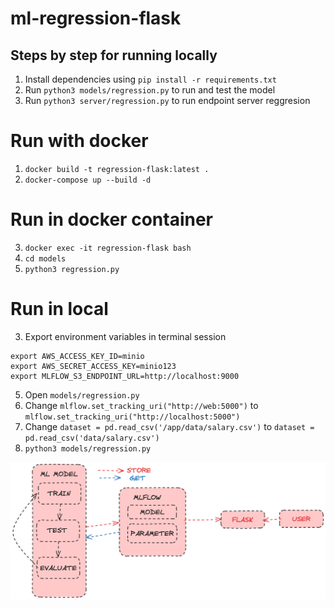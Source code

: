 # ml-regression-flask

## Steps by step for running locally
1. Install dependencies using `pip install -r requirements.txt`
2. Run `python3 models/regression.py` to run and test the model
3. Run `python3 server/regression.py` to run endpoint server reggresion

# Run with docker
1. `docker build -t regression-flask:latest .`
2. `docker-compose up --build -d`
# Run in docker container
3. `docker exec -it regression-flask bash`
4. `cd models`
4. `python3 regression.py`
# Run in local
3. Export environment variables in terminal session
```
export AWS_ACCESS_KEY_ID=minio
export AWS_SECRET_ACCESS_KEY=minio123
export MLFLOW_S3_ENDPOINT_URL=http://localhost:9000
```
5. Open `models/regression.py`
5. Change `mlflow.set_tracking_uri("http://web:5000")` to `mlflow.set_tracking_uri("http://localhost:5000")`
6. Change `dataset = pd.read_csv('/app/data/salary.csv')` to `dataset = pd.read_csv('data/salary.csv')`
4. `python3 models/regression.py`


![Alt text](image.png)
